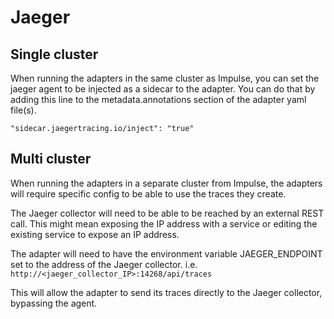 # Jaeger

## Single cluster

When running the adapters in the same cluster as Impulse, you can set the jaeger agent to be injected as a sidecar to the adapter. You can do that by adding this line to the metadata.annotations section of the adapter yaml file\(s\).

```text
"sidecar.jaegertracing.io/inject": "true"
```

## Multi cluster

When running the adapters in a separate cluster from Impulse, the adapters will require specific config to be able to use the traces they create. 

The Jaeger collector will need to be able to be reached by an external REST call. This might mean exposing the IP address with a service or editing the existing service to expose an IP address.  
  
The adapter will need to have the environment variable JAEGER\_ENDPOINT set to the address of the Jaeger collector. i.e. `http://<jaeger_collector_IP>:14268/api/traces`

This will allow the adapter to send its traces directly to the Jaeger collector, bypassing the agent.   
 

